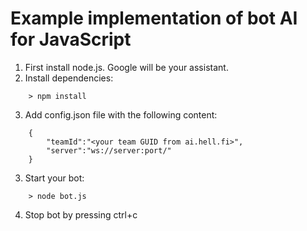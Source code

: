 # Example implementation of bot AI for JavaScript

1. First install node.js. Google will be your assistant.
2. Install dependencies:

```
    > npm install
```

3. Add config.json file with the following content:

```
	{
		"teamId":"<your team GUID from ai.hell.fi>",
		"server":"ws://server:port/"
	}
```	

3. Start your bot:

```
    > node bot.js
```

4. Stop bot by pressing ctrl+c